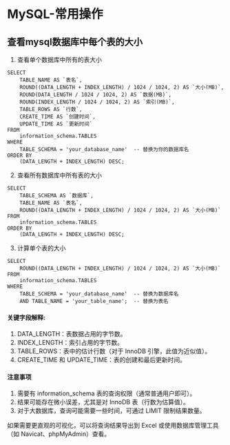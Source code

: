 # MySQL-常用操作

## 查看mysql数据库中每个表的大小
1. 查看单个数据库中所有的表大小
```mysql
SELECT
    TABLE_NAME AS `表名`,
    ROUND((DATA_LENGTH + INDEX_LENGTH) / 1024 / 1024, 2) AS `大小(MB)`,
    ROUND(DATA_LENGTH / 1024 / 1024, 2) AS `数据(MB)`,
    ROUND(INDEX_LENGTH / 1024 / 1024, 2) AS `索引(MB)`,
    TABLE_ROWS AS `行数`,
    CREATE_TIME AS `创建时间`,
    UPDATE_TIME AS `更新时间`
FROM
    information_schema.TABLES
WHERE
    TABLE_SCHEMA = 'your_database_name'  -- 替换为你的数据库名
ORDER BY
    (DATA_LENGTH + INDEX_LENGTH) DESC;
```
2. 查看所有数据库中所有表的大小
```mysql
SELECT
    TABLE_SCHEMA AS `数据库`,
    TABLE_NAME AS `表名`,
    ROUND((DATA_LENGTH + INDEX_LENGTH) / 1024 / 1024, 2) AS `大小(MB)`
FROM
    information_schema.TABLES
ORDER BY
    (DATA_LENGTH + INDEX_LENGTH) DESC;
```

3. 计算单个表的大小
```mysql
SELECT
    ROUND((DATA_LENGTH + INDEX_LENGTH) / 1024 / 1024, 2) AS `大小(MB)`
FROM
    information_schema.TABLES
WHERE
    TABLE_SCHEMA = 'your_database_name'  -- 替换为数据库名
    AND TABLE_NAME = 'your_table_name';  -- 替换为表名
```
#### 关键字段解释:
1. DATA_LENGTH：表数据占用的字节数。
1. INDEX_LENGTH：索引占用的字节数。
1. TABLE_ROWS：表中的估计行数（对于 InnoDB 引擎，此值为近似值）。
1. CREATE_TIME 和 UPDATE_TIME：表的创建和最后更新时间。

#### 注意事项
1. 需要有 information_schema 表的查询权限（通常普通用户即可）。
1. 结果可能存在微小误差，尤其是对 InnoDB 表（行数为估算值）。
1. 对于大数据库，查询可能需要一些时间，可通过 LIMIT 限制结果数量。

如果需要更直观的可视化，可以将查询结果导出到 Excel 或使用数据库管理工具（如 Navicat、phpMyAdmin）查看。
